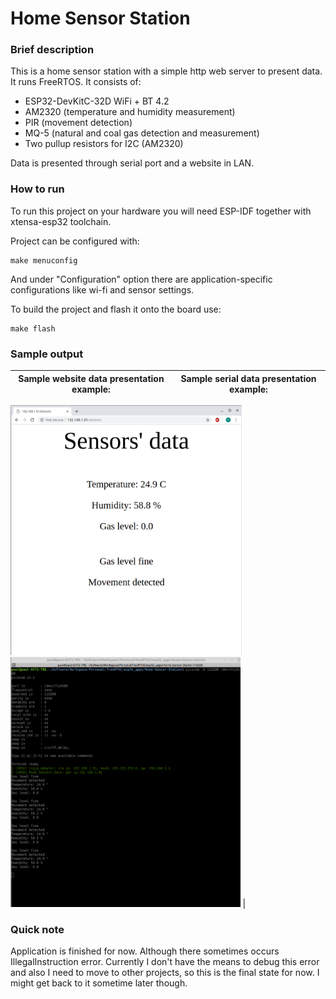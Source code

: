 # Home Sensor Station

### Brief description
This is a home sensor station with a simple http web server to present data. It runs FreeRTOS. It consists of:
- ESP32-DevKitC-32D WiFi + BT 4.2 
- AM2320 (temperature and humidity measurement)
- PIR (movement detection)
- MQ-5 (natural and coal gas detection and measurement)
- Two pullup resistors for I2C (AM2320)

Data is presented through serial port and a website in LAN.

### How to run
To run this project on your hardware you will need ESP-IDF together with xtensa-esp32 toolchain.

Project can be configured with:
```
make menuconfig
```
And under "Configuration" option there are application-specific configurations like wi-fi and sensor settings.

To build the project and flash it onto the board use:
```
make flash
```

### Sample output
|Sample website data presentation example:|Sample serial data presentation example:|
|-----------------------------------------|----------------------------------------|

<img src="https://github.com/EmbeddedPaul166/Home-Sensor-Station/blob/master/sample_output_website.png" height="400"> <img src="https://github.com/EmbeddedPaul166/Home-Sensor-Station/blob/master/sample_output_serial.png" height="400"> |

### Quick note
Application is finished for now. Although there sometimes occurs IllegalInstruction error.
Currently I don't have the means to debug this error and also I need to move to other projects,
so this is the final state for now. I might get back to it sometime later though.




